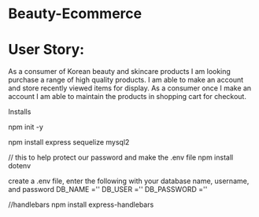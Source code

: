 # Beauty-Ecommerce

# User Story:
As a consumer of Korean beauty and skincare products I am looking purchase a range of high quality products. 
I am able to make an account and store recently viewed items for display. 
As a consumer once I make an account I am able to maintain the products in shopping cart for checkout.


Installs

npm init -y

npm install express sequelize mysql2

// this to help protect our password and make the .env file
npm install dotenv

create a .env file, enter the following with your database name, username, and password
DB_NAME =''
DB_USER =''
DB_PASSWORD =''

//handlebars
npm install express-handlebars
